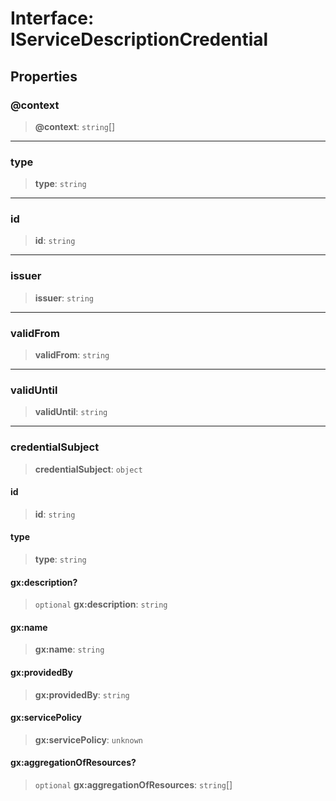 # Interface: IServiceDescriptionCredential

## Properties

### @context

> **@context**: `string`[]

***

### type

> **type**: `string`

***

### id

> **id**: `string`

***

### issuer

> **issuer**: `string`

***

### validFrom

> **validFrom**: `string`

***

### validUntil

> **validUntil**: `string`

***

### credentialSubject

> **credentialSubject**: `object`

#### id

> **id**: `string`

#### type

> **type**: `string`

#### gx:description?

> `optional` **gx:description**: `string`

#### gx:name

> **gx:name**: `string`

#### gx:providedBy

> **gx:providedBy**: `string`

#### gx:servicePolicy

> **gx:servicePolicy**: `unknown`

#### gx:aggregationOfResources?

> `optional` **gx:aggregationOfResources**: `string`[]
